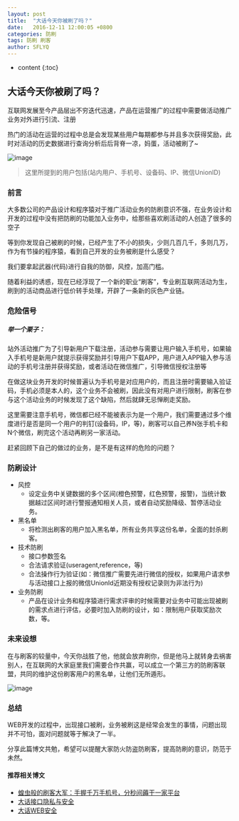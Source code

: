 ```yaml
---
layout: post
title:  "大话今天你被刷了吗？"
date:   2016-12-11 12:00:05 +0800
categories: 防刷
tags: 防刷 刷客
author: SFLYQ
---
```


* content
{:toc} 

## 大话今天你被刷了吗？

互联网发展至今产品层出不穷迭代迅速，产品在运营推广的过程中需要做活动推广业务对外进行引流、注册

热门的活动在运营的过程中总是会发现某些用户每期都参与并且多次获得奖励，此时对活动的历史数据进行查询分析后后背脊一凉，妈蛋，活动被刷了~

![image](https://sflaqiu.github.io/imgs/sk.png)   







> 这里所提到的用户包括(站内用户、手机号、设备码、IP、微信UnionID)

### 前言

大多数公司的产品设计和程序猿对于推广活动业务的防刷意识不强，在业务设计和开发的过程中没有把防刷的功能加入业务中，给那些喜欢刷活动的人创造了很多的空子

等到你发现自己被刷的时候，已经产生了不小的损失，少则几百几千，多则几万，作为有节操的程序猿，看到自己开发的业务被刷是什么感受？

我们要拿起武器(代码)进行自我的防御，风控，加高门槛。

随着利益的诱惑，现在已经浮现了一个新的职业“刷客”，专业刷互联网活动为生，刷到的活动商品进行低价转手处理，开辟了一条新的灰色产业链。

### 危险信号

##### 举一个栗子：

站外活动推广为了引导新用户下载注册，活动参与需要让用户输入手机号，如果输入手机号是新用户就提示获得奖励并引导用户下载APP，用户进入APP输入参与活动的手机号注册并获得奖励，或者活动在微信推广，引导微信授权注册等

在做这块业务开发的时候普遍认为手机号是对应用户的，而且注册时需要输入验证码，手机必须是本人的，这个业务不会被刷，因此没有对用户进行限制，刷客在参与这个活动业务的时候发现了这个缺陷，然后就肆无忌惮刷走奖励。

这里需要注意手机号，微信都已经不能被表示为是一个用户，我们需要通过多个维度进行是否是同一个用户的判钉(设备码，IP，等)，刷客可以自己养N张手机卡和N个微信，刷完这个活动再刷另一家活动。

赶紧回顾下自己的做过的业务，是不是有这样的危险的问题？

### 防刷设计

* 风控
    * 设定业务中关键数据的多个区间(橙色预警，红色预警，报警)，当统计数据越过区间时进行警报通知相关人员，或者自动奖励降级、暂停活动业务。
* 黑名单
    * 将检测出刷客的用户加入黑名单，所有业务共享这份名单，全面的封杀刷客。
* 技术防刷
    * 接口参数签名
    * 合法请求验证(useragent,reference，等)
    * 合法操作行为验证(如：微信推广需要先进行微信的授权，如果用户请求参与活动接口上报的微信UnionId近期没有授权记录则为非法行为)
* 业务防刷
    * 产品在设计业务和程序猿进行需求评审的时候需要对业务中可能出现被刷的需求点进行评估，必要时加入防刷的设计，如：限制用户获取奖励次数，等。
 

### 未来设想

在与刷客的较量中，今天你战胜了他，他就会放弃刷你，但是他马上就转身去祸害别人，在互联网的大家庭里我们需要合作共赢，可以成立一个第三方的防刷客联盟，共同的维护这份刷客用户的黑名单，让他们无所遁形。

![image](https://sflaqiu.github.io/imgs/lm.png)   

### 总结

WEB开发的过程中，出现接口被刷，业务被刷这是经常会发生的事情，问题出现并不可怕，面对问题就等于解决了一半。

分享此篇博文共勉，希望可以提醒大家防火防盗防刷客，提高防刷的意识，防范于未然。

#### 推荐相关博文

* [蝗虫般的刷客大军：手握千万手机号，分秒间薅干一家平台](https://m.huxiu.com/article/172103.html?from=groupmessage&isappinstalled=1)
* [大话接口隐私与安全](https://sflaqiu.github.io/2016/06/05/donot-touch-my-url/?zn)
* [大话WEB安全](https://sflaqiu.github.io/2016/04/03/Safe/)
